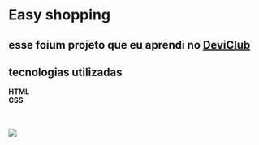 <h1>Easy shopping</h1>
<h2>esse foium projeto que eu aprendi no <a href="https://rodolfomori.com.br/devclub">DeviClub</a>
</h2>

<h2>tecnologias utilizadas</h2>
 <b>HTML</b> <br>
<b>CSS</b>
<br>
 <br>
 <br>


<img src=https://raw.githubusercontent.com/Daniel-Castro-1/projeto-3-Easy-shopping/0db36bac313e2de595f6908e85c77334a42bbc70/img/Screenshot_20240923_164432_Chrome.jpg  > </img>



